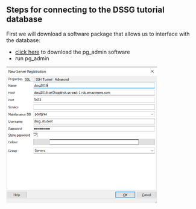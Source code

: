 ## Steps for connecting to the DSSG tutorial database

First we will download a software package that allows us to interface with the database:

* [click here](https://www.pgadmin.org/download/) to download the pg_admin software
* run pg_admin

<img src="images/connection.PNG" width="400"> 
      
